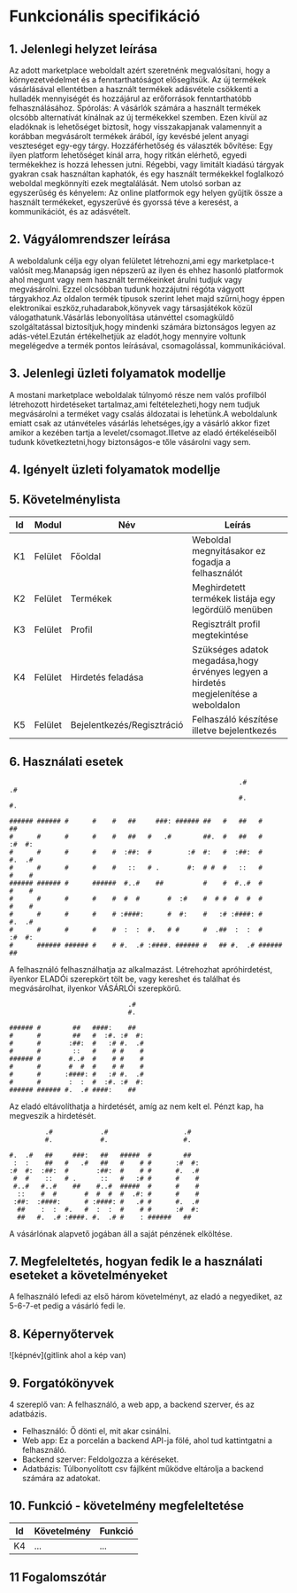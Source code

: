 # Funkcionális specifikáció
## 1. Jelenlegi helyzet leírása
Az adott marketplace weboldalt azért szeretnénk megvalósítani, hogy a környezetvédelmet és a fenntarthatóságot elősegítsük. Az új termékek vásárlásával ellentétben a használt termékek adásvétele csökkenti a hulladék mennyiségét és hozzájárul az erőforrások fenntarthatóbb felhasználásához. Spórolás: A vásárlók számára a használt termékek olcsóbb alternatívát kínálnak az új termékekkel szemben. Ezen kívül az eladóknak is lehetőséget biztosít, hogy visszakapjanak valamennyit a korábban megvásárolt termékek árából, így kevésbé jelent anyagi veszteséget egy-egy tárgy. Hozzáférhetőség és választék bővítése: Egy ilyen platform lehetőséget kínál arra, hogy ritkán elérhető, egyedi termékekhez is hozzá lehessen jutni. Régebbi, vagy limitált kiadású tárgyak gyakran csak használtan kaphatók, és egy használt termékekkel foglalkozó weboldal megkönnyíti ezek megtalálását. Nem utolsó sorban az egyszerűség és kényelem: Az online platformok egy helyen gyűjtik össze a használt termékeket, egyszerűvé és gyorssá téve a keresést, a kommunikációt, és az adásvételt. 

## 2. Vágyálomrendszer leírása
A weboldalunk célja egy olyan felületet létrehozni,ami egy marketplace-t valósít meg.Manapság igen népszerű az ilyen és ehhez hasonló platformok ahol megunt vagy nem használt termékeinket árulni tudjuk vagy megvásárolni. Ezzel olcsóbban tudunk hozzájutni régóta vágyott tárgyakhoz.Az oldalon termék típusok szerint lehet majd szűrni,hogy éppen elektronikai eszköz,ruhadarabok,könyvek vagy társasjátékok közül válogathatunk.Vásárlás lebonyolítása utánvéttel csomagküldő szolgáltatással biztosítjuk,hogy mindenki számára biztonságos legyen az adás-vétel.Ezután értékelhetjük az eladót,hogy mennyire voltunk megelégedve a termék pontos leírásával, csomagolással, kommunikációval.

## 3. Jelenlegi üzleti folyamatok modellje
A mostani marketplace weboldalak túlnyomó része nem valós profilból létrehozott hirdetéseket tartalmaz,ami feltételezheti,hogy nem tudjuk megvásárolni a terméket vagy csalás áldozatai is lehetünk.A weboldalunk emiatt csak az utánvételes vásárlás lehetséges,így a vásárló akkor fizet amikor a kezében tartja a levelet/csomagot.Illetve az eladó értékeléseiből tudunk következtetni,hogy biztonságos-e tőle vásárolni vagy sem.

## 4. Igényelt üzleti folyamatok modellje

## 5. Követelménylista

| Id | Modul | Név | Leírás |
| :---: | --- | --- | --- |
| K1 | Felület | Főoldal | Weboldal megnyitásakor ez fogadja a felhasználót |
| K2 | Felület | Termékek | Meghirdetett termékek listája egy legördülő menüben |
| K3 | Felület | Profil | Regisztrált profil megtekintése |
| K4 | Felület | Hirdetés feladása | Szükséges adatok megadása,hogy érvényes legyen a hirdetés megjelenítése a weboldalon |
| K5 | Felület | Bejelentkezés/Regisztráció | Felhaszáló készítése illetve bejelentkezés |

## 6. Használati esetek

```
                                                          .#            .#  
                                                          #.            #.  
                                                                            
###### ###### #      #    #   ##     ###: ###### ##   #   ##   #        ##  
#      #      #      #    #   ##   #   .#        ##.  #   ##   #      :#  #:
#      #      #      #    #  :##:  #         :#  #:   #  :##:  #      #.  .#
#      #      #      #    #   ::   # .       #:  # #  #   ::   #      #    #
###### ###### #      ######  #..#    ##          #    #  #..#  #      #    #
#      #      #      #    #  #  #       #  :#    #  # #  #  #  #      #    #
#      #      #      #    # :####:      #  #:    #   :# :####: #      #.  .#
#      #      #      #    #  :  :  #.   # #      #  .##  :  :  #      :#  #:
#      ###### ###### #    # #.  .# :####. ###### #   ## #.  .# ######   ##  
```
A felhasználó felhasználhatja az alkalmazást. Létrehozhat apróhirdetést, ilyenkor ELADÓi szerepkört tölt be, vagy kereshet és találhat és megvásárolhat, ilyenkor VÁSÁRLÓi szerepkörű.


```
                              .#  
                              #.  
                                  
###### #        ##   ####:    ##  
#      #        ##   #  :#. :#  #:
#      #       :##:  #   :# #.  .#
#      #        ::   #    # #    #
###### #       #..#  #    # #    #
#      #       #  #  #    # #    #
#      #      :####: #   :# #.  .#
#      #       :  :  #  :#. :#  #:
###### ###### #.  .# ####:    ##  
```
Az eladó eltávolíthatja a hirdetését, amíg az nem kelt el. Pénzt kap, ha megveszik a hirdetését.

```
         .#            .#                   .#  
         #.            #.                   #.  
                                                
#.  .#   ##     ###:   ##   #####  #        ##  
 :  :    ##   #   .#   ##   #    # #      :#  #:
:#  #:  :##:  #       :##:  #    # #      #.  .#
 #  #    ::   # .      ::   #   :# #      #    #
 #..#   #..#    ##    #..#  #####  #      #    #
  ::    #  #       #  #  #  #  .#: #      #    #
 :##:  :####:      # :####: #   .# #      #.  .#
  ##    :  :  #.   #  :  :  #    # #      :#  #:
  ##   #.  .# :####. #.  .# #    : ######   ##  
```
A vásárlónak alapvető jogában áll a saját pénzének elköltése.

## 7. Megfeleltetés, hogyan fedik le a használati eseteket a követelményeket

A felhasználó lefedi az első három követelményt, az eladó a negyediket, az 5-6-7-et pedig a vásárló fedi le.

## 8. Képernyőtervek

![képnév](gitlink ahol a kép van)

## 9. Forgatókönyvek

4 szereplő van: A felhasználó, a web app, a backend szerver, és az adatbázis.

- Felhasználó: Ő dönti el, mit akar csinálni.
- Web app: Ez a porcelán a backend API-ja fölé, ahol tud kattintgatni a felhasználó.
- Backend szerver: Feldolgozza a kéréseket.
- Adatbázis: Túlbonyolított csv fájlként működve eltárolja a backend számára az adatokat.

## 10. Funkció - követelmény megfeleltetése

| Id | Követelmény | Funkció |
| :---: | --- | --- |
| K4 | ... | ... |

## 11 Fogalomszótár
